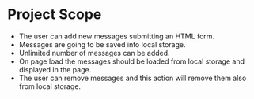 # Project Scope

- The user can add new messages submitting an HTML form.
- Messages are going to be saved into local storage.
- Unlimited number of messages can be added.
- On page load the messages should be loaded from local storage and     displayed in the page.
- The user can remove messages and this action will remove them also    from local storage.